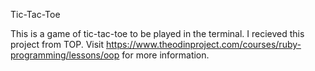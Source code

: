 Tic-Tac-Toe

This is a game of tic-tac-toe to be played in the terminal. I recieved this project from TOP. Visit https://www.theodinproject.com/courses/ruby-programming/lessons/oop for more information.
